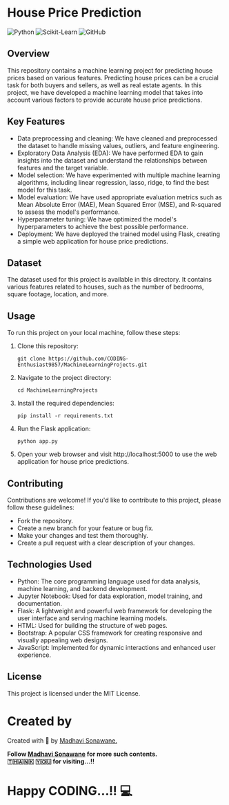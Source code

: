 # House Price Prediction

![Python](https://img.shields.io/badge/Python-3.8%2B-blue)
![Scikit-Learn](https://img.shields.io/badge/Scikit--Learn-0.24.2-green)
![GitHub](https://img.shields.io/github/license/CODING-Enthusiast9857/MachineLearningProjects)

## Overview

This repository contains a machine learning project for predicting house prices based on various features. Predicting house prices can be a crucial task for both buyers and sellers, as well as real estate agents. In this project, we have developed a machine learning model that takes into account various factors to provide accurate house price predictions.

## Key Features

- Data preprocessing and cleaning: We have cleaned and preprocessed the dataset to handle missing values, outliers, and feature engineering.
- Exploratory Data Analysis (EDA): We have performed EDA to gain insights into the dataset and understand the relationships between features and the target variable.
- Model selection: We have experimented with multiple machine learning algorithms, including linear regression, lasso, ridge, to find the best model for this task.
- Model evaluation: We have used appropriate evaluation metrics such as Mean Absolute Error (MAE), Mean Squared Error (MSE), and R-squared to assess the model's performance.
- Hyperparameter tuning: We have optimized the model's hyperparameters to achieve the best possible performance.
- Deployment: We have deployed the trained model using Flask, creating a simple web application for house price predictions.

## Dataset

The dataset used for this project is available in this directory. It contains various features related to houses, such as the number of bedrooms, square footage, location, and more.

## Usage

To run this project on your local machine, follow these steps:

1. Clone this repository:

   ```shell
   git clone https://github.com/CODING-Enthusiast9857/MachineLearningProjects.git

2. Navigate to the project directory:
   
   ```shell
   cd MachineLearningProjects

3. Install the required dependencies:

   ```shell
   pip install -r requirements.txt

4. Run the Flask application:

   ```shell
   python app.py

5. Open your web browser and visit http://localhost:5000 to use the web application for house price predictions.

## Contributing

Contributions are welcome! If you'd like to contribute to this project, please follow these guidelines:

- Fork the repository.
- Create a new branch for your feature or bug fix.
- Make your changes and test them thoroughly.
- Create a pull request with a clear description of your changes.

## Technologies Used

- Python: The core programming language used for data analysis, machine learning, and backend development.
- Jupyter Notebook: Used for data exploration, model training, and documentation.
- Flask: A lightweight and powerful web framework for developing the user interface and serving machine learning models.
- HTML: Used for building the structure of web pages.
- Bootstrap: A popular CSS framework for creating responsive and visually appealing web designs.
- JavaScript: Implemented for dynamic interactions and enhanced user experience.

## License

This project is licensed under the MIT License.


# Created by
Created with &#129293; by <a href="https://github.com/CODING-Enthusiast9857" target="_blank">Madhavi Sonawane.</a>

<b>Follow <a href="https://github.com/CODING-Enthusiast9857" target="_blank">Madhavi Sonawane</a> for more such contents. 
<br> 🇹​​​​​🇭​​​​​🇦​​​​​🇳​​​​​🇰​​​​​ 🇾​​​​​🇴​​​​​🇺​​​​​ for visiting...!!</b> 
<br>

# Happy CODING...!! 💻
